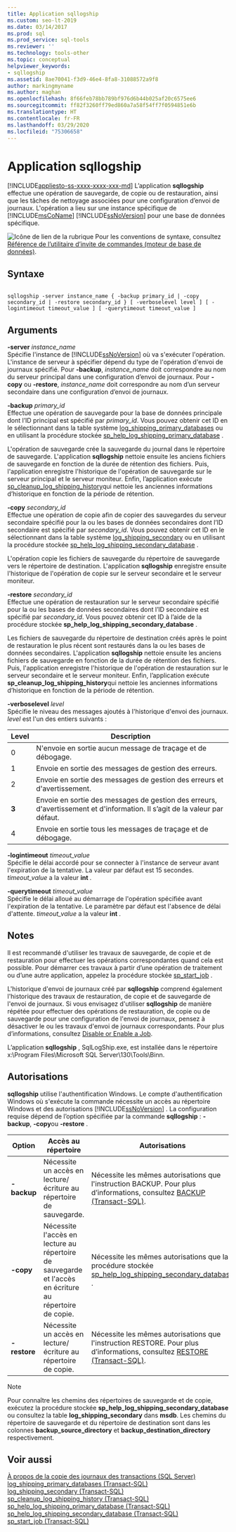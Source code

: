 ```yaml
---
title: Application sqllogship
ms.custom: seo-lt-2019
ms.date: 03/14/2017
ms.prod: sql
ms.prod_service: sql-tools
ms.reviewer: ''
ms.technology: tools-other
ms.topic: conceptual
helpviewer_keywords:
- sqllogship
ms.assetid: 8ae70041-f3d9-46e4-8fa8-31088572a9f8
author: markingmyname
ms.author: maghan
ms.openlocfilehash: 8f66feb78bb789bf976d6b44b025af20c6575ee6
ms.sourcegitcommit: ff82f3260ff79ed860a7a58f54ff7f0594851e6b
ms.translationtype: HT
ms.contentlocale: fr-FR
ms.lasthandoff: 03/29/2020
ms.locfileid: "75306658"
---
```

# <a name="sqllogship-application"></a>Application sqllogship
[!INCLUDE[appliesto-ss-xxxx-xxxx-xxx-md](../includes/appliesto-ss-xxxx-xxxx-xxx-md.md)]
  L’application **sqllogship** effectue une opération de sauvegarde, de copie ou de restauration, ainsi que les tâches de nettoyage associées pour une configuration d’envoi de journaux. L'opération a lieu sur une instance spécifique de [!INCLUDE[msCoName](../includes/msconame-md.md)] [!INCLUDE[ssNoVersion](../includes/ssnoversion-md.md)] pour une base de données spécifique.  
  
 ![Icône de lien de la rubrique](../database-engine/configure-windows/media/topic-link.gif "Icône du lien de rubrique") Pour les conventions de syntaxe, consultez [Référence de l’utilitaire d’invite de commandes &#40;moteur de base de données&#41;](../tools/command-prompt-utility-reference-database-engine.md).  
  
## <a name="syntax"></a>Syntaxe  
  
```  
  
sqllogship -server instance_name { -backup primary_id | -copy secondary_id | -restore secondary_id } [ -verboselevel level ] [ -logintimeout timeout_value ] [ -querytimeout timeout_value ]  
```  
  
## <a name="arguments"></a>Arguments  
 **-server** _instance_name_  
 Spécifie l'instance de [!INCLUDE[ssNoVersion](../includes/ssnoversion-md.md)] où va s'exécuter l'opération. L'instance de serveur à spécifier dépend du type de l'opération d'envoi de journaux spécifié. Pour **-backup**, *instance_name* doit correspondre au nom du serveur principal dans une configuration d’envoi de journaux. Pour **-copy** ou **-restore**, *instance_name* doit correspondre au nom d’un serveur secondaire dans une configuration d’envoi de journaux.  
  
 **-backup** _primary_id_  
 Effectue une opération de sauvegarde pour la base de données principale dont l’ID principal est spécifié par *primary_id*. Vous pouvez obtenir cet ID en le sélectionnant dans la table système [log_shipping_primary_databases](../relational-databases/system-tables/log-shipping-primary-databases-transact-sql.md) ou en utilisant la procédure stockée [sp_help_log_shipping_primary_database](../relational-databases/system-stored-procedures/sp-help-log-shipping-primary-database-transact-sql.md) .  
  
 L'opération de sauvegarde crée la sauvegarde du journal dans le répertoire de sauvegarde. L'application **sqllogship** nettoie ensuite les anciens fichiers de sauvegarde en fonction de la durée de rétention des fichiers. Puis, l'application enregistre l'historique de l'opération de sauvegarde sur le serveur principal et le serveur moniteur. Enfin, l’application exécute [sp_cleanup_log_shipping_history](../relational-databases/system-stored-procedures/sp-cleanup-log-shipping-history-transact-sql.md)qui nettoie les anciennes informations d’historique en fonction de la période de rétention.  
  
 **-copy** _secondary_id_  
 Effectue une opération de copie afin de copier des sauvegardes du serveur secondaire spécifié pour la ou les bases de données secondaires dont l’ID secondaire est spécifié par *secondary_id*. Vous pouvez obtenir cet ID en le sélectionnant dans la table système [log_shipping_secondary](../relational-databases/system-tables/log-shipping-secondary-transact-sql.md) ou en utilisant la procédure stockée [sp_help_log_shipping_secondary_database](../relational-databases/system-stored-procedures/sp-help-log-shipping-secondary-database-transact-sql.md) .  
  
 L'opération copie les fichiers de sauvegarde du répertoire de sauvegarde vers le répertoire de destination. L'application **sqllogship** enregistre ensuite l'historique de l'opération de copie sur le serveur secondaire et le serveur moniteur.  
  
 **-restore** _secondary_id_  
 Effectue une opération de restauration sur le serveur secondaire spécifié pour la ou les bases de données secondaires dont l’ID secondaire est spécifié par *secondary_id*. Vous pouvez obtenir cet ID à l’aide de la procédure stockée **sp_help_log_shipping_secondary_database** .  
  
 Les fichiers de sauvegarde du répertoire de destination créés après le point de restauration le plus récent sont restaurés dans la ou les bases de données secondaires. L'application **sqllogship** nettoie ensuite les anciens fichiers de sauvegarde en fonction de la durée de rétention des fichiers. Puis, l'application enregistre l'historique de l'opération de restauration sur le serveur secondaire et le serveur moniteur. Enfin, l’application exécute **sp_cleanup_log_shipping_history**qui nettoie les anciennes informations d’historique en fonction de la période de rétention.  
  
 **-verboselevel** _level_  
 Spécifie le niveau des messages ajoutés à l'historique d'envoi des journaux. *level* est l'un des entiers suivants :  
  
|Level|Description|  
|-----------|-----------------|  
|0|N'envoie en sortie aucun message de traçage et de débogage.|  
|1|Envoie en sortie des messages de gestion des erreurs.|  
|2|Envoie en sortie des messages de gestion des erreurs et d'avertissement.|  
|**3**|Envoie en sortie des messages de gestion des erreurs, d'avertissement et d'information. Il s’agit de la valeur par défaut.|  
|4|Envoie en sortie tous les messages de traçage et de débogage.|  
  
 **-logintimeout** _timeout_value_  
 Spécifie le délai accordé pour se connecter à l'instance de serveur avant l'expiration de la tentative. La valeur par défaut est 15 secondes. *timeout_value* a la valeur **int** _._  
  
 **-querytimeout** _timeout_value_  
 Spécifie le délai alloué au démarrage de l'opération spécifiée avant l'expiration de la tentative. Le paramètre par défaut est l'absence de délai d'attente. *timeout_value* a la valeur **int** _._  
  
## <a name="remarks"></a>Notes  
 Il est recommandé d'utiliser les travaux de sauvegarde, de copie et de restauration pour effectuer les opérations correspondantes quand cela est possible. Pour démarrer ces travaux à partir d’une opération de traitement ou d’une autre application, appelez la procédure stockée [sp_start_job](../relational-databases/system-stored-procedures/sp-start-job-transact-sql.md) .  
  
 L'historique d'envoi de journaux créé par **sqllogship** comprend également l'historique des travaux de restauration, de copie et de sauvegarde de l'envoi de journaux. Si vous envisagez d'utiliser **sqllogship** de manière répétée pour effectuer des opérations de restauration, de copie ou de sauvegarde pour une configuration de l'envoi de journaux, pensez à désactiver le ou les travaux d'envoi de journaux correspondants. Pour plus d’informations, consultez [Disable or Enable a Job](../ssms/agent/disable-or-enable-a-job.md).  
  
 L’application **sqllogship** , SqlLogShip.exe, est installée dans le répertoire x:\Program Files\Microsoft SQL Server\130\Tools\Binn.  
  
## <a name="permissions"></a>Autorisations  
 **sqllogship** utilise l'authentification Windows. Le compte d'authentification Windows où s'exécute la commande nécessite un accès au répertoire Windows et des autorisations [!INCLUDE[ssNoVersion](../includes/ssnoversion-md.md)] . La configuration requise dépend de l’option spécifiée par la commande **sqllogship** : **-backup**, **-copy**ou **-restore** .  
  
|Option|Accès au répertoire|Autorisations|  
|------------|----------------------|-----------------|  
|**-backup**|Nécessite un accès en lecture/écriture au répertoire de sauvegarde.|Nécessite les mêmes autorisations que l'instruction BACKUP. Pour plus d’informations, consultez [BACKUP &#40;Transact-SQL&#41;](../t-sql/statements/backup-transact-sql.md).|  
|**-copy**|Nécessite l'accès en lecture au répertoire de sauvegarde et l'accès en écriture au répertoire de copie.|Nécessite les mêmes autorisations que la procédure stockée [sp_help_log_shipping_secondary_database](../relational-databases/system-stored-procedures/sp-help-log-shipping-secondary-database-transact-sql.md) .|  
|**-restore**|Nécessite un accès en lecture/écriture au répertoire de copie.|Nécessite les mêmes autorisations que l'instruction RESTORE. Pour plus d’informations, consultez [RESTORE &#40;Transact-SQL&#41;](../t-sql/statements/restore-statements-transact-sql.md).|  
  
> [!NOTE]  
>  Pour connaître les chemins des répertoires de sauvegarde et de copie, exécutez la procédure stockée **sp_help_log_shipping_secondary_database** ou consultez la table **log_shipping_secondary** dans **msdb**. Les chemins du répertoire de sauvegarde et du répertoire de destination sont dans les colonnes **backup_source_directory** et **backup_destination_directory** respectivement.  
  
## <a name="see-also"></a>Voir aussi  
 [À propos de la copie des journaux des transactions &#40;SQL Server&#41;](../database-engine/log-shipping/about-log-shipping-sql-server.md)   
 [log_shipping_primary_databases &#40;Transact-SQL&#41;](../relational-databases/system-tables/log-shipping-primary-databases-transact-sql.md)   
 [log_shipping_secondary &#40;Transact-SQL&#41;](../relational-databases/system-tables/log-shipping-secondary-transact-sql.md)   
 [sp_cleanup_log_shipping_history &#40;Transact-SQL&#41;](../relational-databases/system-stored-procedures/sp-cleanup-log-shipping-history-transact-sql.md)   
 [sp_help_log_shipping_primary_database &#40;Transact-SQL&#41;](../relational-databases/system-stored-procedures/sp-help-log-shipping-primary-database-transact-sql.md)   
 [sp_help_log_shipping_secondary_database &#40;Transact-SQL&#41;](../relational-databases/system-stored-procedures/sp-help-log-shipping-secondary-database-transact-sql.md)   
 [sp_start_job &#40;Transact-SQL&#41;](../relational-databases/system-stored-procedures/sp-start-job-transact-sql.md)  
  
  
